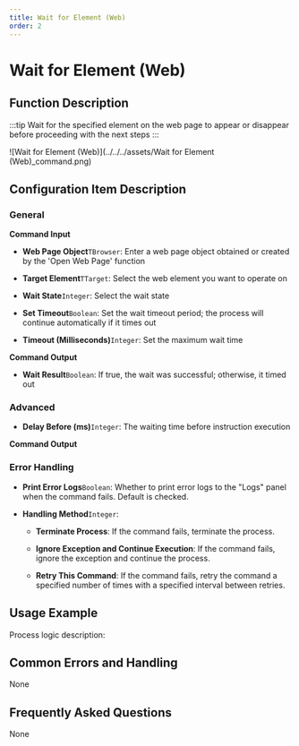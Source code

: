 ```yaml
---
title: Wait for Element (Web)
order: 2
---
```


# Wait for Element (Web)

## Function Description

:::tip 
Wait for the specified element on the web page to appear or disappear before proceeding with the next steps
:::

![Wait for Element (Web)](../../../assets/Wait for Element (Web)_command.png)

## Configuration Item Description

### General

**Command Input**

- **Web Page Object**`TBrowser`: Enter a web page object obtained or created by the 'Open Web Page' function

- **Target Element**`TTarget`: Select the web element you want to operate on

- **Wait State**`Integer`: Select the wait state

- **Set Timeout**`Boolean`: Set the wait timeout period; the process will continue automatically if it times out

- **Timeout (Milliseconds)**`Integer`: Set the maximum wait time


**Command Output**

- **Wait Result**`Boolean`: If true, the wait was successful; otherwise, it timed out

### Advanced

- **Delay Before (ms)**`Integer`: The waiting time before instruction execution


**Command Output**

### Error Handling

- **Print Error Logs**`Boolean`: Whether to print error logs to the "Logs" panel when the command fails. Default is checked. 

- **Handling Method**`Integer`:

    - **Terminate Process**: If the command fails, terminate the process.

    - **Ignore Exception and Continue Execution**: If the command fails, ignore the exception and continue the process.

    - **Retry This Command**: If the command fails, retry the command a specified number of times with a specified interval between retries.

## Usage Example

Process logic description:

## Common Errors and Handling

None

## Frequently Asked Questions

None

